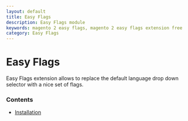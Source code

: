 ```yaml
---
layout: default
title: Easy Flags
description: Easy Flags module
keywords: magento 2 easy flags, magento 2 easy flags extension free
category: Easy Flags
---
```


# Easy Flags

Easy Flags extension allows to replace the default language drop down selector with a nice set of flags.

### Contents

 -  [Installation](installation/)

